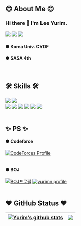 ## 😊 About Me 😊
### Hi there 👋 I'm Lee Yurim.
<a href="mailto:leeyou6757@gmail.com" target="_blank"><img src="https://img.shields.io/badge/leeyou6757@gmail.com-EA4335?style=flat-square&logo=Gmail&logoColor=white"/></a>
<a href="https://www.instagram.com/yurimm_i/" target="_blank"><img src="https://img.shields.io/badge/instagram-E4405F?style=flat-square&logo=Instagram&logoColor=white"/></a>
<a href="https://www.kaggle.com/yurimn" target="_blank"><img src="https://img.shields.io/badge/kaggle-20BEFF?style=flat-square&logo=Kaggle&logoColor=white"/></a>
#### ●  Korea Univ. CYDF
#### ●  SASA 4th
<br/>

## 🛠️ Skills 🛠️
![](https://img.shields.io/badge/Framework-React-informational?style=flat&logo=react&color=61DAFB)
![](https://img.shields.io/badge/Framework-Flutter-informational?style=flat&logo=flutter&color=61DAFB)
</br>
![](https://img.shields.io/badge/Code-C++-informational?style=flat&logo=C++&color=00599C)
![](https://img.shields.io/badge/Code-JavaScript-informational?style=flat&logo=JavaScript&color=F7DF1E)
![](https://img.shields.io/badge/Code-dart-informational?style=flat&logo=dart&color=0175C2)
![](https://img.shields.io/badge/Code-TensorFlow-informational?style=flat&logo=TensorFlow&color=FF6F00)
![](https://img.shields.io/badge/Code-Python-informational?style=flat&logo=Python&color=3776AB)
![](https://img.shields.io/badge/Code-C-informational?style=flat&logo=C&color=A8B9CC)
</br></br>

## ✨ PS ✨
#### ●  Codeforce 
[![CodeForces Profile](https://cf.leed.at?id=yurimmmmm)](https://codeforces.com/profile/yurimmmmm)
</br></br>
#### ●  BOJ
[![BOJ프로필](http://mazassumnida.wtf/api/v2/generate_badge?boj=leeyou6757)](https://icpc.me/leeyou6757)
[![yurimn profile](http://mazandi.herokuapp.com/api?handle=leeyou6757)](https://solved.ac/leeyou6757)
</br></br>


## ❤️ GitHub Status ❤️

| <a href="https://github.com/yurimn/github-readme-stats"><img align="center" src="https://github-readme-stats.vercel.app/api?username=yurimn&show_icons=true&include_all_commits=true&theme=buefy&hide_border=true" alt="Yurim's github stats" /></a> | <a href="https://github.com/yurimn/github-readme-stats"><img align="center" src="https://github-readme-stats.vercel.app/api/top-langs/?username=yurimn&layout=compact&theme=buefy&hide_border=true" /></a> |
| ------------- | ------------- |



